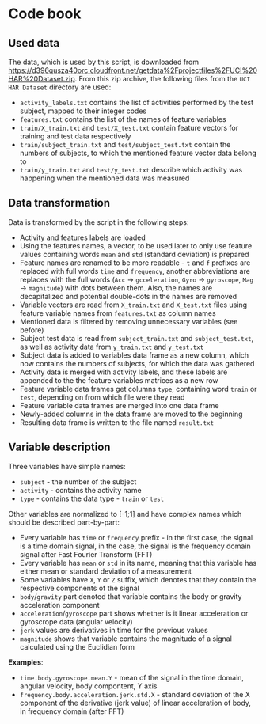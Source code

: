 # Code book

## Used data

The data, which is used by this script, is downloaded from https://d396qusza40orc.cloudfront.net/getdata%2Fprojectfiles%2FUCI%20HAR%20Dataset.zip. From this zip archive, the following files from the `UCI HAR Dataset` directory are used:

* `activity_labels.txt` contains the list of activities performed by the test subject, mapped to their integer codes
* `features.txt` contains the list of the names of feature variables
* `train/X_train.txt` and `test/X_test.txt` contain feature vectors for training and test data respectively
* `train/subject_train.txt` and `test/subject_test.txt` contain the numbers of subjects, to which the mentioned feature vector data belong to
* `train/y_train.txt` and `test/y_test.txt` describe which activity was happening when the mentioned data was measured

## Data transformation

Data is transformed by the script in the following steps:

* Activity and features labels are loaded
* Using the features names, a vector, to be used later to only use feature values containing words `mean` and `std` (standard deviation) is prepared
* Feature names are renamed to be more readable - `t` and `f` prefixes are replaced with full words `time` and `frequency`, another abbreviations are replaces with the full words (`Acc` -> `gcceleration`, `Gyro` -> `gyroscope`, `Mag` -> `magnitude`) with dots between them. Also, the names are decapitalized and potential double-dots in the names are removed
* Variable vectors are read from `X_train.txt` and `X_test.txt` files using feature variable names from `features.txt` as column names
* Mentioned data is filtered by removing unnecessary variables (see before)
* Subject test data is read from `subject_train.txt` and `subject_test.txt`, as well as activity data from `y_train.txt` and `y_test.txt`
* Subject data is added to variables data frame as a new column, which now contains the numbers of subjects, for which the data was gathered
* Activity data is merged with activity labels, and these labels are appended to the the feature variables matrices as a new row
* Feature variable data frames get columns `type`, containing word `train` or `test`, depending on from which file were they read
* Feature variable data frames are merged into one data frame
* Newly-added columns in the data frame are moved to the beginning
* Resulting data frame is written to the file named `result.txt`

## Variable description

Three variables have simple names:

* `subject` - the number of the subject
* `activity` - contains the activity name
* `type` - contains the data type - `train` or `test`

Other variables are normalized to [-1;1] and have complex names which should be described part-by-part:

* Every variable has `time` or `frequency` prefix - in the first case, the signal is a time domain signal, in the case, the signal is the frequency domain signal after Fast Fourier Transform (FFT)
* Every variable has `mean` or `std` in its name, meaning that this variable has either mean or standard deviation of a measurement
* Some variables have `X`, `Y` or `Z` suffix, which denotes that they contain the respective components of the signal
* `body`/`gravity` part denoted that variable contains the body or gravity acceleration component
* `acceleration`/`gyroscope` part shows whether is it linear acceleration or gyroscrope data (angular velocity)
* `jerk` values are derivatives in time for the previous values
* `magnitude` shows that variable contains the magnitude of a signal calculated using the Euclidian form

**Examples**:
* `time.body.gyroscope.mean.Y` - mean of the signal in the time domain, angular velocity, body compontent, Y axis
* `frequency.body.acceleration.jerk.std.X` - standard deviation of the X component of the derivative (jerk value) of linear acceleration of body, in frequency domain (after FFT)
